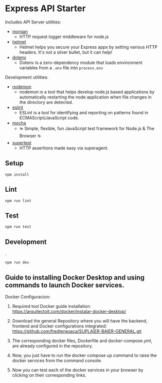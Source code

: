 # Express API Starter

Includes API Server utilities:

* [morgan](https://www.npmjs.com/package/morgan)
  * HTTP request logger middleware for node.js
* [helmet](https://www.npmjs.com/package/helmet)
  * Helmet helps you secure your Express apps by setting various HTTP headers. It's not a silver bullet, but it can help!
* [dotenv](https://www.npmjs.com/package/dotenv)
  * Dotenv is a zero-dependency module that loads environment variables from a `.env` file into `process.env`

Development utilities:

* [nodemon](https://www.npmjs.com/package/nodemon)
  * nodemon is a tool that helps develop node.js based applications by automatically restarting the node application when file changes in the directory are detected.
* [eslint](https://www.npmjs.com/package/eslint)
  * ESLint is a tool for identifying and reporting on patterns found in ECMAScript/JavaScript code.
* [mocha](https://www.npmjs.com/package/mocha)
  * ☕️ Simple, flexible, fun JavaScript test framework for Node.js & The Browser ☕️
* [supertest](https://www.npmjs.com/package/supertest)
  * HTTP assertions made easy via superagent.

## Setup

```
npm install
```

## Lint

```
npm run lint
```

## Test

```
npm run test
```

## Development
.
```
npm run dev
```


## Guide to installing Docker Desktop and using commands to launch Docker services.

Docker Configuracion:
1.	Required tool
Docker guide installation: https://arquitectoit.com/docker/instalar-docker-desktop/
2.	Download the general Repository where you will have the backend, frontend and Docker       configurations integrated:
https://github.com/fredtenesaca/SUPLAIER-BAIER-GENERAL.git

3.	The corresponding docker files, Dockerfile and docker-compose.yml, are already configured in the repository.
4.	Now, you just have to run the docker compose up command to raise the docker services from the command console.
5.	Now you can test each of the docker services in your browser by clicking on their corresponding links.
